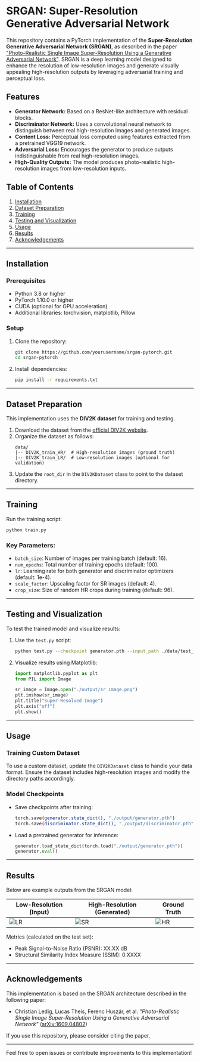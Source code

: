 # SRGAN: Super-Resolution Generative Adversarial Network

This repository contains a PyTorch implementation of the **Super-Resolution Generative Adversarial Network (SRGAN)**, as described in the paper ["Photo-Realistic Single Image Super-Resolution Using a Generative Adversarial Network"](https://arxiv.org/abs/1609.04802). SRGAN is a deep learning model designed to enhance the resolution of low-resolution images and generate visually appealing high-resolution outputs by leveraging adversarial training and perceptual loss.

## Features

- **Generator Network:** Based on a ResNet-like architecture with residual blocks.
- **Discriminator Network:** Uses a convolutional neural network to distinguish between real high-resolution images and generated images.
- **Content Loss:** Perceptual loss computed using features extracted from a pretrained VGG19 network.
- **Adversarial Loss:** Encourages the generator to produce outputs indistinguishable from real high-resolution images.
- **High-Quality Outputs:** The model produces photo-realistic high-resolution images from low-resolution inputs.

## Table of Contents

1. [Installation](#installation)
2. [Dataset Preparation](#dataset-preparation)
3. [Training](#training)
4. [Testing and Visualization](#testing-and-visualization)
5. [Usage](#usage)
6. [Results](#results)
7. [Acknowledgements](#acknowledgements)

---

## Installation

### Prerequisites

- Python 3.8 or higher
- PyTorch 1.10.0 or higher
- CUDA (optional for GPU acceleration)
- Additional libraries: torchvision, matplotlib, Pillow

### Setup

1. Clone the repository:
    ```bash
    git clone https://github.com/yourusername/srgan-pytorch.git
    cd srgan-pytorch
    ```

2. Install dependencies:
    ```bash
    pip install -r requirements.txt
    ```

---

## Dataset Preparation

This implementation uses the **DIV2K dataset** for training and testing.

1. Download the dataset from the [official DIV2K website](https://data.vision.ee.ethz.ch/cvl/DIV2K/).
2. Organize the dataset as follows:
    ```
    data/
    |-- DIV2K_train_HR/  # High-resolution images (ground truth)
    |-- DIV2K_train_LR/  # Low-resolution images (optional for validation)
    ```
3. Update the `root_dir` in the `DIV2KDataset` class to point to the dataset directory.

---

## Training

Run the training script:

```bash
python train.py
```

### Key Parameters:
- `batch_size`: Number of images per training batch (default: 16).
- `num_epochs`: Total number of training epochs (default: 100).
- `lr`: Learning rate for both generator and discriminator optimizers (default: 1e-4).
- `scale_factor`: Upscaling factor for SR images (default: 4).
- `crop_size`: Size of random HR crops during training (default: 96).

---

## Testing and Visualization

To test the trained model and visualize results:

1. Use the `test.py` script:
    ```bash
    python test.py --checkpoint generator.pth --input_path ./data/test_images --output_path ./output
    ```

2. Visualize results using Matplotlib:
    ```python
    import matplotlib.pyplot as plt
    from PIL import Image

    sr_image = Image.open("./output/sr_image.png")
    plt.imshow(sr_image)
    plt.title("Super-Resolved Image")
    plt.axis("off")
    plt.show()
    ```

---

## Usage

### Training Custom Dataset

To use a custom dataset, update the `DIV2KDataset` class to handle your data format. Ensure the dataset includes high-resolution images and modify the directory paths accordingly.

### Model Checkpoints

- Save checkpoints after training:
    ```bash
    torch.save(generator.state_dict(), "./output/generator.pth")
    torch.save(discriminator.state_dict(), "./output/discriminator.pth")
    ```
- Load a pretrained generator for inference:
    ```python
    generator.load_state_dict(torch.load("./output/generator.pth"))
    generator.eval()
    ```

---

## Results

Below are example outputs from the SRGAN model:

| Low-Resolution (Input) | High-Resolution (Generated) | Ground Truth |
|-------------------------|----------------------------|--------------|
| ![LR](./examples/lr_image.png) | ![SR](./examples/sr_image.png) | ![HR](./examples/hr_image.png) |

Metrics (calculated on the test set):
- Peak Signal-to-Noise Ratio (PSNR): XX.XX dB
- Structural Similarity Index Measure (SSIM): 0.XXXX

---

## Acknowledgements

This implementation is based on the SRGAN architecture described in the following paper:

- Christian Ledig, Lucas Theis, Ferenc Huszár, et al. *"Photo-Realistic Single Image Super-Resolution Using a Generative Adversarial Network"* ([arXiv:1609.04802](https://arxiv.org/abs/1609.04802))

If you use this repository, please consider citing the paper.

---

Feel free to open issues or contribute improvements to this implementation!

